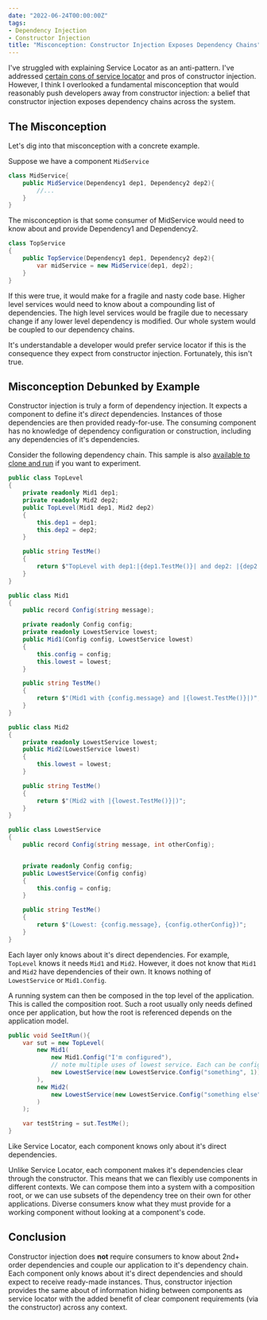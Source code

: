 ```yaml
---
date: "2022-06-24T00:00:00Z"
tags:
- Dependency Injection
- Constructor Injection
title: "Misconception: Constructor Injection Exposes Dependency Chains"
---
```


I've struggled with explaining Service Locator as an anti-pattern. I've addressed [certain cons of service locator](../posts/2021-03-12-Service-Locator-Hides-Circular-Dependencies.md) and pros of constructor injection. However, I think I overlooked a fundamental misconception that would reasonably push developers away from constructor injection: a belief that constructor injection exposes dependency chains across the system.

## The Misconception

Let's dig into that misconception with a concrete example.

Suppose we have a component `MidService`
```cs
class MidService{
    public MidService(Dependency1 dep1, Dependency2 dep2){
        //...
    }
}
```

The misconception is that some consumer of MidService would need to know about and provide Dependency1 and Dependency2.

```cs
class TopService
{
    public TopService(Dependency1 dep1, Dependency2 dep2){
        var midService = new MidService(dep1, dep2);
    }
}
```

If this were true, it would make for a fragile and nasty code base. Higher level services would need to know about a compounding list of dependencies. The high level services would be fragile due to necessary change if any lower level dependency is modified. Our whole system would be coupled to our dependency chains.

It's understandable a developer would prefer service locator if this is the consequence they expect from constructor injection. Fortunately, this isn't true.


## Misconception Debunked by Example

Constructor injection is truly a form of dependency injection. It expects a component to define it's *direct* dependencies. Instances of those dependencies are then provided ready-for-use. The consuming component has no knowledge of dependency configuration or construction, including any dependencies of it's dependencies.

Consider the following dependency chain. This sample is also [available to clone and run](https://github.com/farlee2121/DependencyInversionExample/blob/65ddb973949131b1367d143e791bd378331a062e/test/RecipeManagementService.Tests/SmallConstructorInjectionSample.cs) if you want to experiment.

```cs
public class TopLevel
{
    private readonly Mid1 dep1;
    private readonly Mid2 dep2;
    public TopLevel(Mid1 dep1, Mid2 dep2)
    {
        this.dep1 = dep1;
        this.dep2 = dep2;
    }

    public string TestMe()
    {
        return $"TopLevel with dep1:|{dep1.TestMe()}| and dep2: |{dep2.TestMe()}|";
    }
}

public class Mid1
{
    public record Config(string message);

    private readonly Config config;
    private readonly LowestService lowest;
    public Mid1(Config config, LowestService lowest)
    {
        this.config = config;
        this.lowest = lowest;
    }

    public string TestMe()
    {
        return $"(Mid1 with {config.message} and |{lowest.TestMe()}|)";
    }
}

public class Mid2
{
    private readonly LowestService lowest;
    public Mid2(LowestService lowest)
    {
        this.lowest = lowest;
    }

    public string TestMe()
    {
        return $"(Mid2 with |{lowest.TestMe()}|)";
    }
}

public class LowestService
{
    public record Config(string message, int otherConfig);


    private readonly Config config;
    public LowestService(Config config)
    {
        this.config = config;
    }

    public string TestMe()
    {
        return $"(Lowest: {config.message}, {config.otherConfig})";
    }
}
```

Each layer only knows about it's direct dependencies. For example, `TopLevel` knows it needs `Mid1` and `Mid2`. However, it does not know that `Mid1` and `Mid2` have dependencies of their own. It knows nothing of `LowestService` or `Mid1.Config`.

A running system can then be composed in the top level of the application. This is called the composition root. Such a root usually only needs defined once per application, but how the root is referenced depends on the application model. 

```cs
public void SeeItRun(){
    var sut = new TopLevel(
        new Mid1(
            new Mid1.Config("I'm configured"), 
            // note multiple uses of lowest service. Each can be configured differently
            new LowestService(new LowestService.Config("something", 1))
        ),
        new Mid2(
            new LowestService(new LowestService.Config("something else", 2))
        )
    );

    var testString = sut.TestMe();
}
```

Like Service Locator, each component knows only about it's direct dependencies.

Unlike Service Locator, each component makes it's dependencies clear through the constructor. This means that we can flexibly use components in different contexts. We can compose them into a system with a composition root, or we can use subsets of the dependency tree on their own for other applications. Diverse consumers know what they must provide for a working component without looking at a component's code.

## Conclusion

Constructor injection does **not** require consumers to know about 2nd+ order dependencies and couple our application to it's dependency chain. Each component only knows about it's direct dependencies and should expect to receive ready-made instances. Thus, constructor injection provides the same about of information hiding between components as service locator with the added benefit of clear component requirements (via the constructor) across any context.
